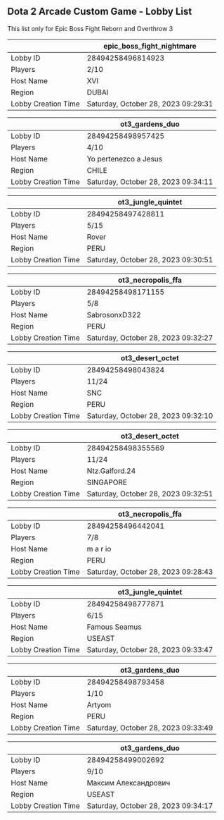 ## Dota 2 Arcade Custom Game - Lobby List

This list only for Epic Boss Fight Reborn and Overthrow 3

|  | epic_boss_fight_nightmare |
| ------ | ------ |
| Lobby ID | 28494258496814923 |
| Players | 2/10 |
| Host Name | XVI |
| Region | DUBAI |
| Lobby Creation Time | Saturday, October 28, 2023 09:29:31 |


|  | ot3_gardens_duo |
| ------ | ------ |
| Lobby ID | 28494258498957425 |
| Players | 4/10 |
| Host Name | Yo pertenezco a Jesus |
| Region | CHILE |
| Lobby Creation Time | Saturday, October 28, 2023 09:34:11 |


|  | ot3_jungle_quintet |
| ------ | ------ |
| Lobby ID | 28494258497428811 |
| Players | 5/15 |
| Host Name | Rover |
| Region | PERU |
| Lobby Creation Time | Saturday, October 28, 2023 09:30:51 |


|  | ot3_necropolis_ffa |
| ------ | ------ |
| Lobby ID | 28494258498171155 |
| Players | 5/8 |
| Host Name | SabrosonxD322 |
| Region | PERU |
| Lobby Creation Time | Saturday, October 28, 2023 09:32:27 |


|  | ot3_desert_octet |
| ------ | ------ |
| Lobby ID | 28494258498043824 |
| Players | 11/24 |
| Host Name | SNC |
| Region | PERU |
| Lobby Creation Time | Saturday, October 28, 2023 09:32:10 |


|  | ot3_desert_octet |
| ------ | ------ |
| Lobby ID | 28494258498355569 |
| Players | 11/24 |
| Host Name | Ntz.Galford.24 |
| Region | SINGAPORE |
| Lobby Creation Time | Saturday, October 28, 2023 09:32:51 |


|  | ot3_necropolis_ffa |
| ------ | ------ |
| Lobby ID | 28494258496442041 |
| Players | 7/8 |
| Host Name | m a r io |
| Region | PERU |
| Lobby Creation Time | Saturday, October 28, 2023 09:28:43 |


|  | ot3_jungle_quintet |
| ------ | ------ |
| Lobby ID | 28494258498777871 |
| Players | 6/15 |
| Host Name | Famous Seamus |
| Region | USEAST |
| Lobby Creation Time | Saturday, October 28, 2023 09:33:47 |


|  | ot3_gardens_duo |
| ------ | ------ |
| Lobby ID | 28494258498793458 |
| Players | 1/10 |
| Host Name | Artyom |
| Region | PERU |
| Lobby Creation Time | Saturday, October 28, 2023 09:33:49 |


|  | ot3_gardens_duo |
| ------ | ------ |
| Lobby ID | 28494258499002692 |
| Players | 9/10 |
| Host Name | Максим Александрович |
| Region | USEAST |
| Lobby Creation Time | Saturday, October 28, 2023 09:34:17 |



